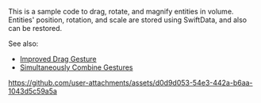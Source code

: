 This is a sample code to drag, rotate, and magnify entities in volume.
Entities' position, rotation, and scale are stored using SwiftData, and also can be restored. 

See also:
- [Improved Drag Gesture](https://stepinto.vision/example-code/improved-drag-gesture/)
- [Simultaneously Combine Gestures](https://stepinto.vision/example-code/simultaneously-combine-gestures/)

https://github.com/user-attachments/assets/d0d9d053-54e3-442a-b6aa-1043d5c59a5a

